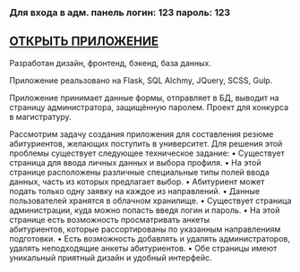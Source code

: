 ### Для входа в адм. панель логин: 123 пароль: 123
## <a href="https://students-iitin.herokuapp.com"> ОТКРЫТЬ ПРИЛОЖЕНИЕ </a>


Разработан дизайн, фронтенд, бэкенд, база данных.

Приложение реальзовано на Flask, SQL Alchmy, JQuery, SCSS, Gulp.

Приложение принимает данные формы, отправляет в БД, выводит на страницу администратора, защищённую паролем. 
Проект для конкурса в магистратуру.

Рассмотрим задачу создания приложения для составления резюме абитуриентов, желающих поступить в университет. Для решения этой проблемы существует следующее техническое задание:
	• Существует страница для ввода личных данных и выбора профиля.
	• На этой странице расположены различные специальные типы полей ввода данных, часть из которых предлагает выбор.
	• Абитуриент может подать только одну заявку на каждое из направлений.
	• Данные пользователей хранятся в облачном хранилище.
	• Существует страница администрации, куда можно попасть введя логин и пароль.
	• На этой странице есть возможность просматривать анкеты абитуриентов, которые рассортированы по указанным направлениям подготовки.
	• Есть возможность добавлять и удалять администраторов, удалять неподходящие анкеты абитуриентов.
	• Обе страницы имеют уникальный приятный дизайн и удобный интерфейс.

